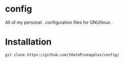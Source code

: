 # config

All of my personal . configuration files for GNU/linux .

# Installation   

```
git clone https://github.com/IHatePineapples/config/
```
